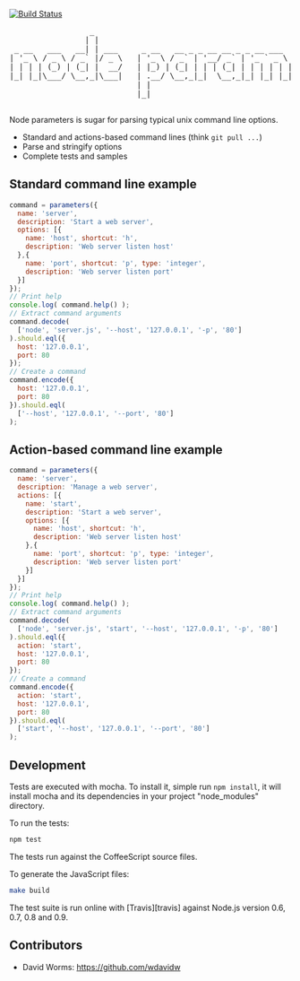 [![Build Status](https://secure.travis-ci.org/wdavidw/node-parameters.png)](http://travis-ci.org/wdavidw/node-parameters)

<pre>
                 _                                               _                
                | |                                             | |               
 _ __   ___   __| | ___     _ __   __ _ _ __ __ _ _ __ ___   ___| |_ ___ _ __ ___ 
| '_ \ / _ \ / _` |/ _ \   | '_ \ / _` | '__/ _` | '_ ` _ \ / _ \ __/ _ \ '__/ __|
| | | | (_) | (_| |  __/   | |_) | (_| | | | (_| | | | | | |  __/ ||  __/ |  \__ \
|_| |_|\___/ \__,_|\___|   | .__/ \__,_|_|  \__,_|_| |_| |_|\___|\__\___|_|  |___/
                           | |                                                    
                           |_| 

</pre>

Node parameters is sugar for parsing typical unix command line options. 

*   Standard and actions-based command lines (think `git pull ...`)
*   Parse and stringify options
*   Complete tests and samples

Standard command line example
-----------------------------

```javascript
command = parameters({
  name: 'server',
  description: 'Start a web server',
  options: [{
    name: 'host', shortcut: 'h', 
    description: 'Web server listen host'
  },{
    name: 'port', shortcut: 'p', type: 'integer', 
    description: 'Web server listen port'
  }]
});
// Print help
console.log( command.help() );
// Extract command arguments
command.decode(
  ['node', 'server.js', '--host', '127.0.0.1', '-p', '80']
).should.eql({
  host: '127.0.0.1',
  port: 80
});
// Create a command
command.encode({
  host: '127.0.0.1',
  port: 80
}).should.eql(
  ['--host', '127.0.0.1', '--port', '80']
);
```

Action-based command line example
---------------------------------

```javascript
command = parameters({
  name: 'server',
  description: 'Manage a web server',
  actions: [{
    name: 'start',
    description: 'Start a web server',
    options: [{
      name: 'host', shortcut: 'h', 
      description: 'Web server listen host'
    },{
      name: 'port', shortcut: 'p', type: 'integer', 
      description: 'Web server listen port'
    }]
  }]
});
// Print help
console.log( command.help() );
// Extract command arguments
command.decode(
  ['node', 'server.js', 'start', '--host', '127.0.0.1', '-p', '80']
).should.eql({
  action: 'start',
  host: '127.0.0.1',
  port: 80
});
// Create a command
command.encode({
  action: 'start',
  host: '127.0.0.1',
  port: 80
}).should.eql(
  ['start', '--host', '127.0.0.1', '--port', '80']
);
```

Development
-----------

Tests are executed with mocha. To install it, simple run `npm install`, it will install
mocha and its dependencies in your project "node_modules" directory.

To run the tests:
```bash
npm test
```

The tests run against the CoffeeScript source files.

To generate the JavaScript files:
```bash
make build
```

The test suite is run online with [Travis][travis] against Node.js version 0.6, 0.7, 0.8 and 0.9.

Contributors
------------

*   David Worms: <https://github.com/wdavidw>
